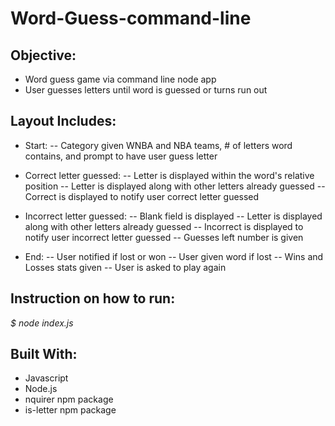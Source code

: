 # Word-Guess-command-line

## Objective:
- Word guess game via command line node app
- User guesses letters until word is guessed or turns run out

## Layout Includes:
- Start:
-- Category given WNBA and NBA teams, # of letters word contains, and prompt to have user guess letter

- Correct letter guessed:
-- Letter is displayed within the word's relative position
-- Letter is displayed along with other letters already guessed
-- Correct is displayed to notify user correct letter guessed

- Incorrect letter guessed:
-- Blank field is displayed
-- Letter is displayed along with other letters already guessed
-- Incorrect is displayed to notify user incorrect letter guessed
-- Guesses left number is given

- End:
-- User notified if lost or won
-- User given word if lost
-- Wins and Losses stats given
-- User is asked to play again

## Instruction on how to run:
*$ node index.js* 

## Built With:
- Javascript
- Node.js
- nquirer npm package
- is-letter npm package

